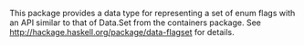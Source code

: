 This package provides a data type for representing a set of enum flags with an API similar to that of Data.Set from the containers package.
See http://hackage.haskell.org/package/data-flagset for details.
